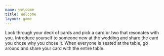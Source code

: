 ```yaml
---
name: welcome
title: Welcome
layout: game
---
```


<p>Look through your deck of cards and pick a card or two that resonates with you. Introduce yourself to someone new at the wedding and share the card you chose why you chose it. When everyone is seated at the table, go around and share your card with the entire table. </p>

